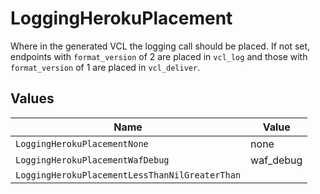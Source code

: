 # LoggingHerokuPlacement

Where in the generated VCL the logging call should be placed. If not set, endpoints with `format_version` of 2 are placed in `vcl_log` and those with `format_version` of 1 are placed in `vcl_deliver`.



## Values

| Name                                           | Value                                          |
| ---------------------------------------------- | ---------------------------------------------- |
| `LoggingHerokuPlacementNone`                   | none                                           |
| `LoggingHerokuPlacementWafDebug`               | waf_debug                                      |
| `LoggingHerokuPlacementLessThanNilGreaterThan` | <nil>                                          |